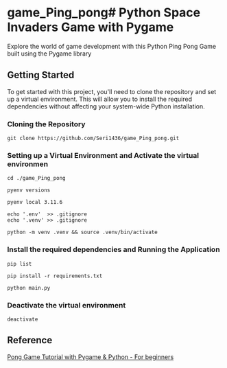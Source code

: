 # game_Ping_pong# Python Space Invaders Game with Pygame

Explore the world of game development with this Python Ping Pong Game built using the Pygame library


## Getting Started
To get started with this project, you'll need to clone the repository and set up a virtual environment. This will allow you to install the required dependencies without affecting your system-wide Python installation.

### Cloning the Repository

    git clone https://github.com/Seri1436/game_Ping_pong.git

### Setting up a Virtual Environment and Activate the virtual environmen

    cd ./game_Ping_pong

    pyenv versions

    pyenv local 3.11.6

    echo '.env'  >> .gitignore
    echo '.venv' >> .gitignore

    python -m venv .venv && source .venv/bin/activate

### Install the required dependencies and Running the Application

    pip list

    pip install -r requirements.txt

    python main.py

### Deactivate the virtual environment

    deactivate


## Reference

[Pong Game Tutorial with Pygame & Python - For beginners](https://www.youtube.com/watch?v=5NkTzvMchMw)

